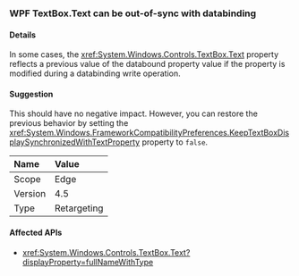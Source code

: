 ### WPF TextBox.Text can be out-of-sync with databinding

#### Details

In some cases, the <xref:System.Windows.Controls.TextBox.Text> property reflects a previous value of the databound property value if the property is modified during a databinding write operation.

#### Suggestion

This should have no negative impact. However, you can restore the previous behavior by setting the <xref:System.Windows.FrameworkCompatibilityPreferences.KeepTextBoxDisplaySynchronizedWithTextProperty> property to `false`.

| Name    | Value       |
|:--------|:------------|
| Scope   | Edge        |
| Version | 4.5         |
|Type|Retargeting

#### Affected APIs

- <xref:System.Windows.Controls.TextBox.Text?displayProperty=fullNameWithType>
